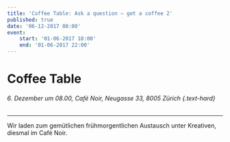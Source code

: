 ```yaml
---
title: 'Coffee Table: Ask a question – get a coffee 2'
published: true
date: '06-12-2017 08:00'
event:
    start: '01-06-2017 18:00'
    end: '01-06-2017 22:00'
---
```


# Coffee Table

###### 6. Dezember um 08.00, Café Noir, Neugasse 33, 8005 Zürich {.text-hard}

---

Wir laden zum gemütlichen frühmorgentlichen Austausch unter Kreativen, diesmal im Café Noir. 